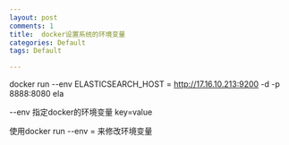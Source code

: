 ```yaml
---
layout: post
comments: 1
title:  docker设置系统的环境变量
categories: Default
tags: Default

---
```


docker run --env ELASTICSEARCH_HOST = http://17.16.10.213:9200 -d -p 8888:8080 ela

--env 指定docker的环境变量 key=value

使用docker run --env <key>=<value> <IMAGE-ID>来修改环境变量
	
	



